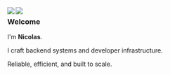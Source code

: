 <img align="left" src="https://github.com/user-attachments/assets/c6f2c746-c6cd-4c9f-b0c5-abd9fb71af58#gh-dark-mode-only">
<img align="left" src="https://github.com/user-attachments/assets/199e1c75-b840-491a-9b1a-8d33f573e17e#gh-light-mode-only">

### Welcome

I'm **Nicolas**.

I craft backend systems and developer infrastructure.

Reliable, efficient, and built to scale.

<br>
<br>
<br>
<br>
